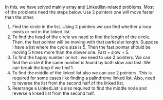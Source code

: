 In this, we have solved mainly array and Linkedlist-related problems. Most of the problems need the steps below. Use 2 pointers one will move faster than the other.

1. Find the circle in the list. Using 2 pointers we can find whether a loop exists or not in the linked list.
2. To find the head of the circle we need to find the length of the circle. Then, the fast pointer will be moving with that particular length. Suppose I have a list where the cycle size is 5. Then the fast pointer should be moving 5 times more than the slower one. Fast = slow + 5.
3. To find the happy number or not : we need to use 2 pointers. We can find the circle if the same number is found by both slow and fast. We can break the loop if we find 1.
4. To find the middle of the linked list also we can use 2 pointers. This is required for some cases like finding a palindrome linked list. Also, need to reverse the list from the second half of the linked list.
5. Rearrange a LinkedList is also required to find the middle node and reverse a linked list from the second half.
